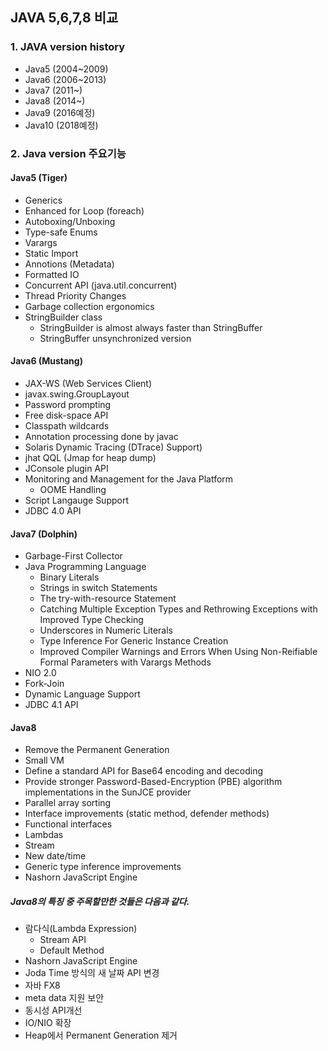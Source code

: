 ## JAVA 5,6,7,8 비교

### 1. JAVA version history
- Java5 (2004~2009)
- Java6 (2006~2013)
- Java7 (2011~)
- Java8 (2014~)
- Java9 (2016예정)
- Java10 (2018예정)


### 2. Java version 주요기능 
#### Java5 (Tiger)
- Generics
- Enhanced for Loop (foreach)
- Autoboxing/Unboxing
- Type-safe Enums
- Varargs
- Static Import
- Annotions (Metadata)
- Formatted IO
- Concurrent API (java.util.concurrent)
- Thread Priority Changes
- Garbage collection ergonomics
- StringBuilder class
	- StringBuilder is almost always faster than StringBuffer
	- StringBuffer unsynchronized version

#### Java6 (Mustang)
- JAX-WS (Web Services Client)
- javax.swing.GroupLayout
- Password prompting
- Free disk-space API
- Classpath wildcards
- Annotation processing done by javac
- Solaris Dynamic Tracing (DTrace) Support)
- jhat QQL (Jmap for heap dump)
- JConsole plugin API
- Monitoring and Management for the Java Platform
	- OOME Handling
- Script Langauge Support
- JDBC 4.0 API

#### Java7 (Dolphin)
- Garbage-First Collector
- Java Programming Language
	- Binary Literals
	- Strings in switch Statements
	- The try-with-resource Statement
	- Catching Multiple Exception Types and Rethrowing Exceptions with Improved Type Checking
	- Underscores in Numeric Literals
	- Type Inference For Generic Instance Creation
	- Improved Compiler Warnings and Errors When Using Non-Reifiable Formal Parameters with Varargs Methods
- NIO 2.0
- Fork-Join
- Dynamic Language Support
- JDBC 4.1 API

#### Java8
- Remove the Permanent Generation
- Small VM
- Define a standard API for Base64 encoding and decoding
- Provide stronger Password-Based-Encryption (PBE) algorithm implementations in the SunJCE provider
- Parallel array sorting
- Interface improvements (static method, defender methods)
- Functional interfaces
- Lambdas
- Stream
- New date/time
- Generic type inference improvements
- Nashorn JavaScript Engine

##### Java8의 특징 중 주목할만한 것들은 다음과 같다.
- 람다식(Lambda Expression)
	- Stream API
	- Default Method
- Nashorn JavaScript Engine
- Joda Time 방식의 새 날짜 API 변경
- 자바 FX8
- meta data 지원 보안
- 동시성 API개선
- IO/NIO 확장
- Heap에서 Permanent Generation 제거